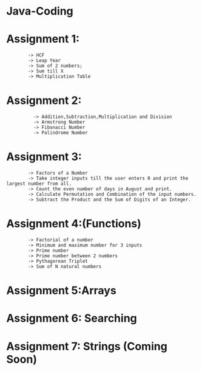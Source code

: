 # Java-Coding
           
# Assignment 1:

            -> HCF
            -> Leap Year
            -> Sum of 2 numbers;
            -> Sum till X
            -> Multiplication Table
            
# Assignment 2:
              
              -> Addition,Subtraction,Multiplication and Division
              -> Armstrong Number
              -> Fibonacci Number
              -> Palindrome Number

# Assignment 3:

            -> Factors of a Number
            -> Take integer inputs till the user enters 0 and print the largest number from all.
            -> Count the even number of days in August and print.
            -> Calculate Permutation and Combination of the input numbers.
            -> Subtract the Product and the Sum of Digits of an Integer.
             
# Assignment 4:(Functions)

            -> Factorial of a number
            -> Minimum and maximum number for 3 inputs
            -> Prime number
            -> Prime number between 2 numbers
            -> Pythagorean Triplet
            -> Sum of N natural numbers

# Assignment 5:Arrays

# Assignment 6: Searching 

# Assignment 7: Strings (Coming Soon)           
